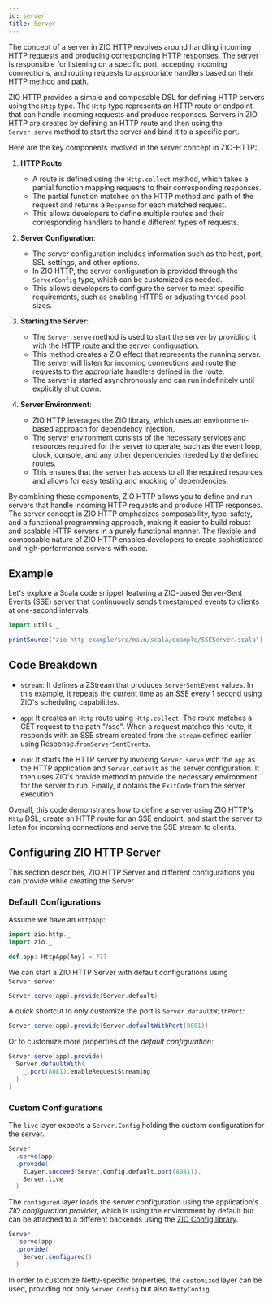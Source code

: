 ```yaml
---
id: server
title: Server
---
```


The concept of a server in ZIO HTTP revolves around handling incoming HTTP requests and producing corresponding HTTP responses. The server is responsible for listening on a specific port, accepting incoming connections, and routing requests to appropriate handlers based on their HTTP method and path.

ZIO HTTP provides a simple and composable DSL for defining HTTP servers using the `Http` type. The `Http` type represents an HTTP route or endpoint that can handle incoming requests and produce responses. Servers in ZIO HTTP are created by defining an HTTP route and then using the `Server.serve` method to start the server and bind it to a specific port.

Here are the key components involved in the server concept in ZIO-HTTP:

1. **HTTP Route**:
   - A route is defined using the `Http.collect` method, which takes a partial function mapping requests to their corresponding responses.
   - The partial function matches on the HTTP method and path of the request and returns a `Response` for each matched request.
   - This allows developers to define multiple routes and their corresponding handlers to handle different types of requests.

2. **Server Configuration**:
   - The server configuration includes information such as the host, port, SSL settings, and other options.
   - In ZIO HTTP, the server configuration is provided through the `ServerConfig` type, which can be customized as needed.
   - This allows developers to configure the server to meet specific requirements, such as enabling HTTPS or adjusting thread pool sizes.

3. **Starting the Server**:
   - The `Server.serve` method is used to start the server by providing it with the HTTP route and the server configuration.
   - This method creates a ZIO effect that represents the running server. The server will listen for incoming connections and route the requests to the appropriate handlers defined in the route.
   - The server is started asynchronously and can run indefinitely until explicitly shut down.

4. **Server Environment**:
   - ZIO HTTP leverages the ZIO library, which uses an environment-based approach for dependency injection.
   - The server environment consists of the necessary services and resources required for the server to operate, such as the event loop, clock, console, and any other dependencies needed by the defined routes.
   - This ensures that the server has access to all the required resources and allows for easy testing and mocking of dependencies.

By combining these components, ZIO HTTP allows you to define and run servers that handle incoming HTTP requests and produce HTTP responses. The server concept in ZIO HTTP emphasizes composability, type-safety, and a functional programming approach, making it easier to build robust and scalable HTTP servers in a purely functional manner. The flexible and composable nature of ZIO HTTP enables developers to create sophisticated and high-performance servers with ease.

## Example

Let's explore a Scala code snippet featuring a ZIO-based Server-Sent Events (SSE) server that continuously sends timestamped events to clients at one-second intervals:

```scala mdoc:passthrough
import utils._

printSource("zio-http-example/src/main/scala/example/SSEServer.scala")
```

## Code Breakdown

- `stream`: It defines a ZStream that produces `ServerSentEvent` values. In this example, it repeats the current time as an SSE every 1 second using ZIO's scheduling capabilities.

- `app`: It creates an `Http` route using `Http.collect`. The route matches a GET request to the path "/sse". When a request matches this route, it responds with an SSE stream created from the `stream` defined earlier using Response.`fromServerSentEvents`.

- `run`: It starts the HTTP server by invoking `Server.serve` with the `app` as the HTTP application and `Server.default` as the server configuration. It then uses ZIO's provide method to provide the necessary environment for the server to run. Finally, it obtains the `ExitCode` from the server execution.

Overall, this code demonstrates how to define a server using ZIO HTTP's `Http` DSL, create an HTTP route for an SSE endpoint, and start the server to listen for incoming connections and serve the SSE stream to clients.

## Configuring ZIO HTTP Server

This section describes, ZIO HTTP Server and different configurations you can provide while creating the Server

### Default Configurations

Assume we have an `HttpApp`:

```scala mdoc:silent
import zio.http._
import zio._

def app: HttpApp[Any] = ???
```

We can start a ZIO HTTP Server with default configurations using `Server.serve`:

```scala mdoc:compile-only
Server.serve(app).provide(Server.default)
```

A quick shortcut to only customize the port is `Server.defaultWithPort`:

```scala mdoc:compile-only
Server.serve(app).provide(Server.defaultWithPort(8081))
```

Or to customize more properties of the _default configuration_:

```scala mdoc:compile-only
Server.serve(app).provide(
  Server.defaultWith(
    _.port(8081).enableRequestStreaming
  )
)
```

### Custom Configurations

The `live` layer expects a `Server.Config` holding the custom configuration for the server.

```scala mdoc:silent:crash
Server
  .serve(app)
  .provide(
    ZLayer.succeed(Server.Config.default.port(8081)),
    Server.live
  )
```

The `configured` layer loads the server configuration using the application's _ZIO configuration provider_, which
is using the environment by default but can be attached to a different backends using
the [ZIO Config library](https://zio.github.io/zio-config/).

```scala mdoc:silent:crash
Server
  .serve(app)
  .provide(
    Server.configured()
  )
```

In order to customize Netty-specific properties, the `customized` layer can be used, providing not only `Server.Config`
but also `NettyConfig`.
